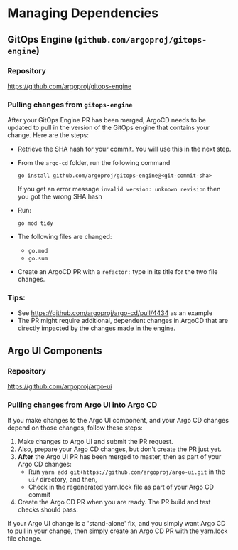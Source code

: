 # Managing Dependencies

## GitOps Engine (`github.com/argoproj/gitops-engine`)

### Repository

https://github.com/argoproj/gitops-engine

### Pulling changes from `gitops-engine` 

After your GitOps Engine PR has been merged, ArgoCD needs to be updated to pull in the version of the GitOps engine that contains your change.  Here are the steps:

* Retrieve the SHA hash for your commit. You will use this in the next step.
* From the `argo-cd` folder, run the following command

    `go install github.com/argoproj/gitops-engine@<git-commit-sha>`

    If you get an error message `invalid version: unknown revision` then you got the wrong SHA hash

* Run:

    `go mod tidy`

* The following files are changed:

    - `go.mod`
    - `go.sum`

* Create an ArgoCD PR with a `refactor:` type in its title for the two file changes.

### Tips:
* See https://github.com/argoproj/argo-cd/pull/4434 as an example
* The PR might require additional, dependent changes in ArgoCD that are directly impacted by the changes made in the engine.  

## Argo UI Components

### Repository

https://github.com/argoproj/argo-ui

### Pulling changes from Argo UI into Argo CD

If you make changes to the Argo UI component, and your Argo CD changes depend on those changes, follow these steps:

1. Make changes to Argo UI and submit the PR request.
2. Also, prepare your Argo CD changes, but don't create the PR just yet.
3. **After** the Argo UI PR has been merged to master, then as part of your Argo CD changes:
	- Run `yarn add git+https://github.com/argoproj/argo-ui.git` in the `ui/` directory, and then,
	- Check in the regenerated yarn.lock file as part of your Argo CD commit
4. Create the Argo CD PR	 when you are ready. The PR build and test checks should pass.

If your Argo UI change is a 'stand-alone' fix, and you simply want Argo CD to pull in your change, then simply create an Argo CD PR with the yarn.lock file change.


